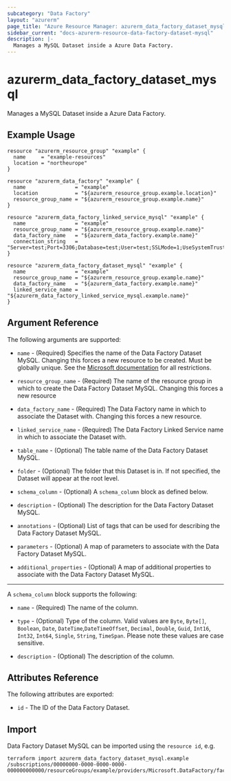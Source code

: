 ```yaml
---
subcategory: "Data Factory"
layout: "azurerm"
page_title: "Azure Resource Manager: azurerm_data_factory_dataset_mysql"
sidebar_current: "docs-azurerm-resource-data-factory-dataset-mysql"
description: |-
  Manages a MySQL Dataset inside a Azure Data Factory.
---
```


# azurerm_data_factory_dataset_mysql

Manages a MySQL Dataset inside a Azure Data Factory.

## Example Usage

```hcl
resource "azurerm_resource_group" "example" {
  name     = "example-resources"
  location = "northeurope"
}

resource "azurerm_data_factory" "example" {
  name                = "example"
  location            = "${azurerm_resource_group.example.location}"
  resource_group_name = "${azurerm_resource_group.example.name}"
}

resource "azurerm_data_factory_linked_service_mysql" "example" {
  name                = "example"
  resource_group_name = "${azurerm_resource_group.example.name}"
  data_factory_name   = "${azurerm_data_factory.example.name}"
  connection_string   = "Server=test;Port=3306;Database=test;User=test;SSLMode=1;UseSystemTrustStore=0;Password=test"
}

resource "azurerm_data_factory_dataset_mysql" "example" {
  name                = "example"
  resource_group_name = "${azurerm_resource_group.example.name}"
  data_factory_name   = "${azurerm_data_factory.example.name}"
  linked_service_name = "${azurerm_data_factory_linked_service_mysql.example.name}"
}
```

## Argument Reference

The following arguments are supported:

* `name` - (Required) Specifies the name of the Data Factory Dataset MySQL. Changing this forces a new resource to be created. Must be globally unique. See the [Microsoft documentation](https://docs.microsoft.com/en-us/azure/data-factory/naming-rules) for all restrictions.

* `resource_group_name` - (Required) The name of the resource group in which to create the Data Factory Dataset MySQL. Changing this forces a new resource

* `data_factory_name` - (Required) The Data Factory name in which to associate the Dataset with. Changing this forces a new resource.

* `linked_service_name` - (Required) The Data Factory Linked Service name in which to associate the Dataset with.

* `table_name` - (Optional) The table name of the Data Factory Dataset MySQL.

* `folder` - (Optional) The folder that this Dataset is in. If not specified, the Dataset will appear at the root level.

* `schema_column` - (Optional) A `schema_column` block as defined below.

* `description` - (Optional) The description for the Data Factory Dataset MySQL.

* `annotations` - (Optional) List of tags that can be used for describing the Data Factory Dataset MySQL.

* `parameters` - (Optional) A map of parameters to associate with the Data Factory Dataset MySQL.

* `additional_properties` - (Optional) A map of additional properties to associate with the Data Factory Dataset MySQL.

---

A `schema_column` block supports the following:

* `name` - (Required) The name of the column.

* `type` - (Optional) Type of the column. Valid values are `Byte`, `Byte[]`, `Boolean`, `Date`, `DateTime`,`DateTimeOffset`, `Decimal`, `Double`, `Guid`, `Int16`, `Int32`, `Int64`, `Single`, `String`, `TimeSpan`. Please note these values are case sensitive.

* `description` - (Optional) The description of the column.


## Attributes Reference

The following attributes are exported:

* `id` - The ID of the Data Factory Dataset.

## Import

Data Factory Dataset MySQL can be imported using the `resource id`, e.g.

```shell
terraform import azurerm_data_factory_dataset_mysql.example /subscriptions/00000000-0000-0000-0000-000000000000/resourceGroups/example/providers/Microsoft.DataFactory/factories/example/datasets/example
```
